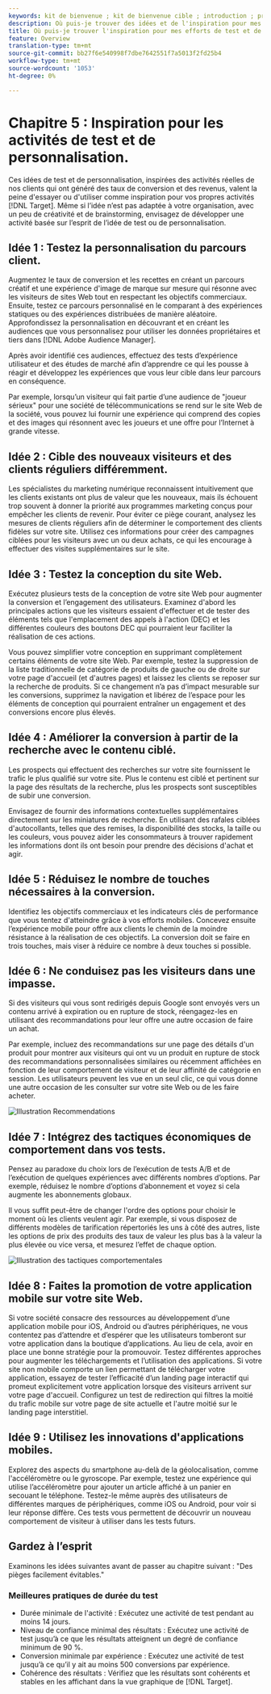 ```yaml
---
keywords: kit de bienvenue ; kit de bienvenue cible ; introduction ; prise en main
description: Où puis-je trouver des idées et de l'inspiration pour mes activités de test et de personnalisation en utilisant Adobe Target.
title: Où puis-je trouver l'inspiration pour mes efforts de test et de personnalisation ?
feature: Overview
translation-type: tm+mt
source-git-commit: bb27f6e540998f7dbe7642551f7a5013f2fd25b4
workflow-type: tm+mt
source-wordcount: '1053'
ht-degree: 0%

---
```



# Chapitre 5 : Inspiration pour les activités de test et de personnalisation.

Ces idées de test et de personnalisation, inspirées des activités réelles de nos clients qui ont généré des taux de conversion et des revenus, valent la peine d&#39;essayer ou d&#39;utiliser comme inspiration pour vos propres activités [!DNL Target]. Même si l’idée n’est pas adaptée à votre organisation, avec un peu de créativité et de brainstorming, envisagez de développer une activité basée sur l’esprit de l’idée de test ou de personnalisation.

## Idée 1 : Testez la personnalisation du parcours client.

Augmentez le taux de conversion et les recettes en créant un parcours créatif et une expérience d&#39;image de marque sur mesure qui résonne avec les visiteurs de sites Web tout en respectant les objectifs commerciaux. Ensuite, testez ce parcours personnalisé en le comparant à des expériences statiques ou des expériences distribuées de manière aléatoire. Approfondissez la personnalisation en découvrant et en créant les audiences que vous personnalisez pour utiliser les données propriétaires et tiers dans [!DNL Adobe Audience Manager].

Après avoir identifié ces audiences, effectuez des tests d’expérience utilisateur et des études de marché afin d’apprendre ce qui les pousse à réagir et développez les expériences que vous leur cible dans leur parcours en conséquence.

Par exemple, lorsqu’un visiteur qui fait partie d’une audience de &quot;joueur sérieux&quot; pour une société de télécommunications se rend sur le site Web de la société, vous pouvez lui fournir une expérience qui comprend des copies et des images qui résonnent avec les joueurs et une offre pour l’Internet à grande vitesse.

## Idée 2 : Cible des nouveaux visiteurs et des clients réguliers différemment.

Les spécialistes du marketing numérique reconnaissent intuitivement que les clients existants ont plus de valeur que les nouveaux, mais ils échouent trop souvent à donner la priorité aux programmes marketing conçus pour empêcher les clients de revenir. Pour éviter ce piège courant, analysez les mesures de clients réguliers afin de déterminer le comportement des clients fidèles sur votre site. Utilisez ces informations pour créer des campagnes ciblées pour les visiteurs avec un ou deux achats, ce qui les encourage à effectuer des visites supplémentaires sur le site.

## Idée 3 : Testez la conception du site Web.

Exécutez plusieurs tests de la conception de votre site Web pour augmenter la conversion et l’engagement des utilisateurs. Examinez d&#39;abord les principales actions que les visiteurs essaient d&#39;effectuer et de tester des éléments tels que l&#39;emplacement des appels à l&#39;action (DEC) et les différentes couleurs des boutons DEC qui pourraient leur faciliter la réalisation de ces actions.

Vous pouvez simplifier votre conception en supprimant complètement certains éléments de votre site Web. Par exemple, testez la suppression de la liste traditionnelle de catégorie de produits de gauche ou de droite sur votre page d&#39;accueil (et d&#39;autres pages) et laissez les clients se reposer sur la recherche de produits. Si ce changement n’a pas d’impact mesurable sur les conversions, supprimez la navigation et libérez de l’espace pour les éléments de conception qui pourraient entraîner un engagement et des conversions encore plus élevés.

## Idée 4 : Améliorer la conversion à partir de la recherche avec le contenu ciblé.

Les prospects qui effectuent des recherches sur votre site fournissent le trafic le plus qualifié sur votre site. Plus le contenu est ciblé et pertinent sur la page des résultats de la recherche, plus les prospects sont susceptibles de subir une conversion.

Envisagez de fournir des informations contextuelles supplémentaires directement sur les miniatures de recherche. En utilisant des rafales ciblées d&#39;autocollants, telles que des remises, la disponibilité des stocks, la taille ou les couleurs, vous pouvez aider les consommateurs à trouver rapidement les informations dont ils ont besoin pour prendre des décisions d&#39;achat et agir.

## Idée 5 : Réduisez le nombre de touches nécessaires à la conversion.

Identifiez les objectifs commerciaux et les indicateurs clés de performance que vous tentez d&#39;atteindre grâce à vos efforts mobiles. Concevez ensuite l’expérience mobile pour offre aux clients le chemin de la moindre résistance à la réalisation de ces objectifs. La conversion doit se faire en trois touches, mais viser à réduire ce nombre à deux touches si possible.

## Idée 6 : Ne conduisez pas les visiteurs dans une impasse.

Si des visiteurs qui vous sont redirigés depuis Google sont envoyés vers un contenu arrivé à expiration ou en rupture de stock, réengagez-les en utilisant des recommandations pour leur offre une autre occasion de faire un achat.

Par exemple, incluez des recommandations sur une page des détails d&#39;un produit pour montrer aux visiteurs qui ont vu un produit en rupture de stock des recommandations personnalisées similaires ou récemment affichées en fonction de leur comportement de visiteur et de leur affinité de catégorie en session. Les utilisateurs peuvent les vue en un seul clic, ce qui vous donne une autre occasion de les consulter sur votre site Web ou de les faire acheter.

![Illustration Recommendations](/help/c-intro/assets/recs-illustration.png)

## Idée 7 : Intégrez des tactiques économiques de comportement dans vos tests.

Pensez au paradoxe du choix lors de l’exécution de tests A/B et de l’exécution de quelques expériences avec différents nombres d’options. Par exemple, réduisez le nombre d’options d’abonnement et voyez si cela augmente les abonnements globaux.

Il vous suffit peut-être de changer l&#39;ordre des options pour choisir le moment où les clients veulent agir. Par exemple, si vous disposez de différents modèles de tarification répertoriés les uns à côté des autres, liste les options de prix des produits des taux de valeur les plus bas à la valeur la plus élevée ou vice versa, et mesurez l’effet de chaque option.

![Illustration des tactiques comportementales](/help/c-intro/assets/behavioral.png)

## Idée 8 : Faites la promotion de votre application mobile sur votre site Web.

Si votre société consacre des ressources au développement d’une application mobile pour iOS, Android ou d’autres périphériques, ne vous contentez pas d’attendre et d’espérer que les utilisateurs tomberont sur votre application dans la boutique d’applications. Au lieu de cela, avoir en place une bonne stratégie pour la promouvoir. Testez différentes approches pour augmenter les téléchargements et l’utilisation des applications. Si votre site non mobile comporte un lien permettant de télécharger votre application, essayez de tester l’efficacité d’un landing page interactif qui promeut explicitement votre application lorsque des visiteurs arrivent sur votre page d&#39;accueil. Configurez un test de redirection qui filtres la moitié du trafic mobile sur votre page de site actuelle et l&#39;autre moitié sur le landing page interstitiel.

## Idée 9 : Utilisez les innovations d&#39;applications mobiles.

Explorez des aspects du smartphone au-delà de la géolocalisation, comme l&#39;accéléromètre ou le gyroscope. Par exemple, testez une expérience qui utilise l’accéléromètre pour ajouter un article affiché à un panier en secouant le téléphone. Testez-le même auprès des utilisateurs de différentes marques de périphériques, comme iOS ou Android, pour voir si leur réponse diffère. Ces tests vous permettent de découvrir un nouveau comportement de visiteur à utiliser dans les tests futurs.

## Gardez à l’esprit

Examinons les idées suivantes avant de passer au chapitre suivant : &quot;Des pièges facilement évitables.&quot;

### Meilleures pratiques de durée du test

* Durée minimale de l&#39;activité : Exécutez une activité de test pendant au moins 14 jours.
* Niveau de confiance minimal des résultats : Exécutez une activité de test jusqu’à ce que les résultats atteignent un degré de confiance minimum de 90 %.
* Conversion minimale par expérience : Exécutez une activité de test jusqu’à ce qu’il y ait au moins 500 conversions par expérience.
* Cohérence des résultats : Vérifiez que les résultats sont cohérents et stables en les affichant dans la vue graphique de [!DNL Target].